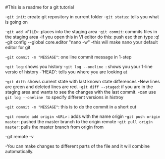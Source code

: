 #This is a readme for a git tutorial

-`git init`: create git repository in current folder
-`git status`: tells you what is going on 

-`git add <FILE>`: places <FILE> into the staging area
-`git commit`: commits files in the staging area
	-if you open this in VI editor do this: push esc then type :q!
	-git config --global core.editor "nano -w"
		-this will make nano your default editor for git

-`git commit -m "MESSAGE"`: one line commit message in 1-step


-`git log`: shows you history 
	-`git log --oneline `: shows you your 1-line versio of history
-'HEAD': tells you where you are looking at

-`git diff`: shows current state with last known state differences
	-New lines are green and deleted lines are red.
	-`git diff --staged`: if you are in the staging area and wants to see the changes with the last commit.
	-can use `git log --oneline ` to specify different versions in histroy

-`git commit -m "MESSAGE"`: this is to do the commit in a short cut


-`git remote add origin <URL>` : adds <URL> with the name origin
-`git push origin master`: pushed the master branch to the origin remote
-`git pull origin master`: pulls the master branch from origin from 

-git remote -v

-You can make changes to different parts of the file and it will combine automatically.
